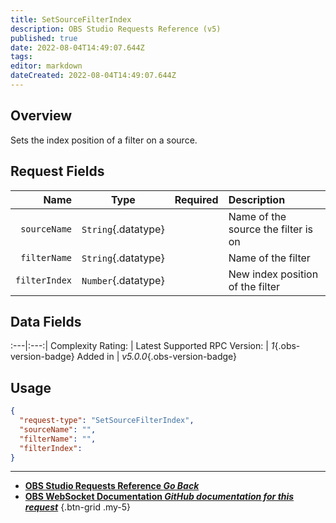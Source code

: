 ```yaml
---
title: SetSourceFilterIndex
description: OBS Studio Requests Reference (v5)
published: true
date: 2022-08-04T14:49:07.644Z
tags: 
editor: markdown
dateCreated: 2022-08-04T14:49:07.644Z
---
```


## Overview
Sets the index position of a filter on a source.

## Request Fields
Name | Type | Required| Description |
----:|:----:|:-------:|:------------|
`sourceName` | `String`{.datatype} | <i class="mdi mdi-check-bold"></i> | Name of the source the filter is on
`filterName` | `String`{.datatype} | <i class="mdi mdi-check-bold"></i> | Name of the filter
`filterIndex` | `Number`{.datatype} | <i class="mdi mdi-check-bold"></i> | New index position of the filter | `>= 0`{.datatype}

## Data Fields
:---|:---:|
Complexity Rating: | <span class="stars stars--3"></span>
Latest Supported RPC Version: | *1*{.obs-version-badge}
Added in | *v5.0.0*{.obs-version-badge}

## Usage
```json
{
  "request-type": "SetSourceFilterIndex",
  "sourceName": "",
  "filterName": "",
  "filterIndex": 
}
```

---

- [<i class="mdi mdi-chevron-left"></i>**OBS Studio Requests Reference *Go Back***](/en/Broadcasters/OBS/Requests)
- [<i class="mdi mdi-github"></i> **OBS WebSocket Documentation *GitHub documentation for this request***](https://github.com/obsproject/obs-websocket/blob/master/docs/generated/protocol.md#setsourcefilterindex)
{.btn-grid .my-5}